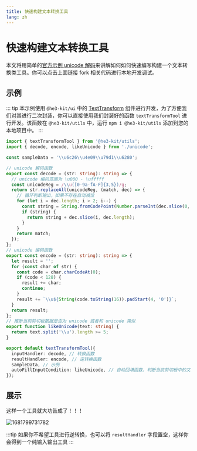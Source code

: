 ```yaml
---
title: 快速构建文本转换工具
lang: zh
---
```



# 快速构建文本转换工具

本文将用简单的[官方示例 unicode 解码](https://github.com/he3-app/start-sample/blob/main/src/unicode-decode.ts)来讲解如何如何快速编写构建一个文本转换类工具。你可以点击上面链接 fork 相关代码进行本地开发调试。

## 示例

::: tip
本示例使用 `@he3-kit/ui` 中的 [TextTransform](../../components/TextTransform.md) 组件进行开发，为了方便我们对其进行二次封装，你可以直接使用我们封装好的函数 `textTransformTool` 进行开发。该函数在 `@he3-kit/utils` 中，运行 `npm i @he3-kit/utils` 添加到您的本地项目中。
:::

```TYPESCRIPT
import { textTransformTool } from '@he3-kit/utils';
import { decode, encode, likeUnicode } from './unicode';

const sampleData = '\\u6c26\\u4e09\\u79d1\\u6280';

// unicode 解码函数
export const decode = (str: string): string => {
  // unicode 编码范围为 \u000 - \ufffff
  const unicodeReg = /\\u([0-9a-fA-F]{3,5})/g;
  return str.replaceAll(unicodeReg, (match, dec) => {
    // 循环判断输出，如果不存在自动减位
    for (let i = dec.length; i > 2; i--) {
      const string = String.fromCodePoint(Number.parseInt(dec.slice(0, i), 16));
      if (string) {
        return string + dec.slice(i, dec.length);
      }
    }
    return match;
  });
};
// unicode 编码函数
export const encode = (str: string): string => {
  let result = '';
  for (const char of str) {
    const code = char.charCodeAt(0);
    if (code < 128) {
      result += char;
      continue;
    }
    result += `\\u${String(code.toString(16)).padStart(4, '0')}`;
  }
  return result;
};
// 推断当前剪切板数据是否为 unicode 或者和 unicode 类似
export function likeUnicode(text: string) {
  return text.split('\\u').length >= 5;
}

export default textTransformTool({
  inputHandler: decode, // 转换函数
  resultHandler: encode, // 逆转换函数
  sampleData, // 示例
  autoFillInputCondition: likeUnicode, // 自动回填函数，判断当前剪切板中的文本是否符合正则函数的判断，返回true则自动填入
});
```

## 展示

这样一个工具就大功告成了！！！

![1681799731782](/guide/example/1681799731782.png)

:::tip
如果你不希望工具进行逆转换，也可以将 `resultHandler` 字段置空，这样你会得到一个纯输入输出工具
:::

